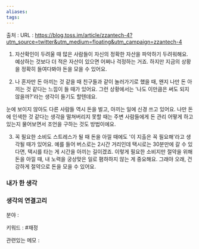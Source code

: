 ```yaml
---
aliases: 
tags:
---
```

출처 : 
URL : https://blog.toss.im/article/zzantech-4?utm_source=twitter&utm_medium=floating&utm_campaign=zzantech-4

1. 자산확인이 두려울 때
많은 사람들이 자신의 정확한 자산을 파악하기 두려워해요. 예상하는 것보다 더 적은 자산이 있으면 어쩌나 걱정하는 거죠. 하지만 지금의 상황을 정확히 들여다봐야 돈을 모을 수 있어요.

2. 나 혼자만 돈 아끼는 것 같을 때
친구들과 같이 놀러가기로 했을 때, 왠지 나만 돈 아끼는 것 같다는 느낌이 들 때가 있어요. 그런 상황에서는 '나도 이만큼은 써도 되지 않을까?'라는 생각이 들기도 할텐데요.

눈에 보이지 않아도 다른 사람들 역시 돈을 벌고, 아끼는 일에 신경 쓰고 있어요. 나만 돈에 인색한 것 같다는 생각을 떨쳐버리지 못할 때는 주변 사람들에게 돈 관리 어떻게 하고 있는지 물어보면서 조언을 구하는 것도 방법이에요.

3. 꼭 필요한 소비도 스트레스가 될 때
돈을 아낄 때에도 '이 지출은 꼭 필요해'라고 생각될 때가 있어요. 예를 들어 버스로는 2시간 거리인데 택시로는 30분만에 갈 수 있다면, 택시를 타는 게 시간을 아끼는 길이겠죠. 이렇게 필요한 소비지만 절약을 위해 돈을 아낄 때, 내 노력을 궁상맞은 일로 폄하하지 않는 게 중요해요. 그래야 오래, 건강하게 절약으로 돈을 모을 수 있어요.

### 내가 한 생각


### 생각의 연결고리
분야 : 

키워드 : #재정


관련있는 메모 : 
